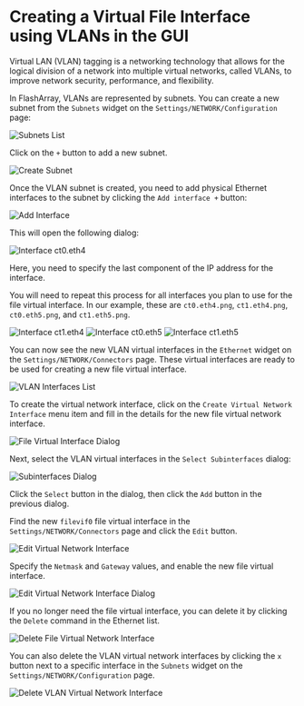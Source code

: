 # Creating a Virtual File Interface using VLANs in the GUI

Virtual LAN (VLAN) tagging is a networking technology that allows for the logical division of a network into multiple virtual networks, called VLANs, to improve network security, performance, and flexibility.

In FlashArray, VLANs are represented by subnets. You can create a new subnet from the `Subnets` widget on the `Settings/NETWORK/Configuration` page:

![Subnets List](./img/vlan/subnets.list.png)

Click on the `+` button to add a new subnet.

![Create Subnet](./img/vlan/create.subnet.png)

Once the VLAN subnet is created, you need to add physical Ethernet interfaces to the subnet by clicking the `Add interface +` button:

![Add Interface](./img/vlan/add.interface.png)

This will open the following dialog:

![Interface ct0.eth4](./img/vlan/add.interface.ct0.eth4.png)

Here, you need to specify the last component of the IP address for the interface.

You will need to repeat this process for all interfaces you plan to use for the file virtual interface. In our example, these are `ct0.eth4.png`, `ct1.eth4.png`, `ct0.eth5.png`, and `ct1.eth5.png`.

![Interface ct1.eth4](./img/vlan/add.interface.ct1.eth4.png)
![Interface ct0.eth5](./img/vlan/add.interface.ct0.eth5.png)
![Interface ct1.eth5](./img/vlan/add.interface.ct1.eth5.png)

You can now see the new VLAN virtual interfaces in the `Ethernet` widget on the `Settings/NETWORK/Connectors` page. These virtual interfaces are ready to be used for creating a new file virtual interface.

![VLAN Interfaces List](./img/vlan/vlan.interfaces.list.png)

To create the virtual network interface, click on the `Create Virtual Network Interface` menu item and fill in the details for the new file virtual network interface.

![File Virtual Interface Dialog](./img/vlan/vlan.vif.dialog.png)

Next, select the VLAN virtual interfaces in the `Select Subinterfaces` dialog:

![Subinterfaces Dialog](./img/vlan/vlan.vif.dialog.subinterfaces.png)

Click the `Select` button in the dialog, then click the `Add` button in the previous dialog.

Find the new `filevif0` file virtual interface in the `Settings/NETWORK/Connectors` page and click the `Edit` button.

![Edit Virtual Network Interface](./img/vlan/edit.vlan.vif.png)

Specify the `Netmask` and `Gateway` values, and enable the new file virtual interface.

![Edit Virtual Network Interface Dialog](./img/vif.physical/edit.file.vif.dialog.png)

If you no longer need the file virtual interface, you can delete it by clicking the `Delete` command in the Ethernet list.

![Delete File Virtual Network Interface](./img/vif.physical/delete.file.vif.png)

You can also delete the VLAN virtual network interfaces by clicking the `x` button next to a specific interface in the `Subnets` widget on the `Settings/NETWORK/Configuration` page.

![Delete VLAN Virtual Network Interface](./img/vlan/delete.vlan.vifs.png)
